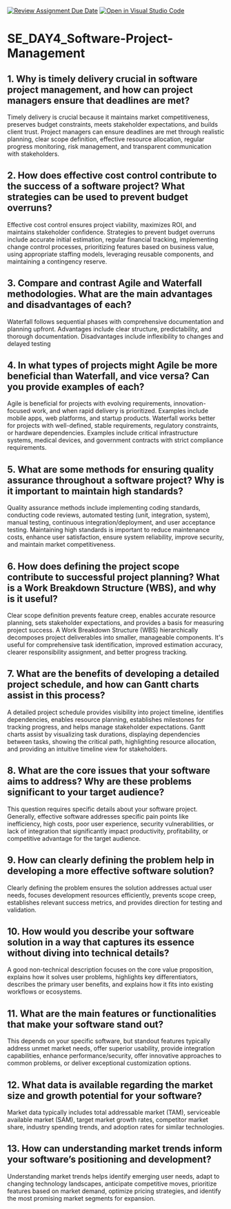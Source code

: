 [![Review Assignment Due Date](https://classroom.github.com/assets/deadline-readme-button-22041afd0340ce965d47ae6ef1cefeee28c7c493a6346c4f15d667ab976d596c.svg)](https://classroom.github.com/a/9pw6JKcu)
[![Open in Visual Studio Code](https://classroom.github.com/assets/open-in-vscode-2e0aaae1b6195c2367325f4f02e2d04e9abb55f0b24a779b69b11b9e10269abc.svg)](https://classroom.github.com/online_ide?assignment_repo_id=18435351&assignment_repo_type=AssignmentRepo)
# SE_DAY4_Software-Project-Management
## 1. Why is timely delivery crucial in software project management, and how can project managers ensure that deadlines are met?

Timely delivery is crucial because it maintains market competitiveness, preserves budget constraints, meets stakeholder expectations, and builds client trust. Project managers can ensure deadlines are met through realistic planning, clear scope definition, effective resource allocation, regular progress monitoring, risk management, and transparent communication with stakeholders.

## 2. How does effective cost control contribute to the success of a software project? What strategies can be used to prevent budget overruns?
Effective cost control ensures project viability, maximizes ROI, and maintains stakeholder confidence. Strategies to prevent budget overruns include accurate initial estimation, regular financial tracking, implementing change control processes, prioritizing features based on business value, using appropriate staffing models, leveraging reusable components, and maintaining a contingency reserve.

## 3. Compare and contrast Agile and Waterfall methodologies. What are the main advantages and disadvantages of each?
Waterfall follows sequential phases with comprehensive documentation and planning upfront. Advantages include clear structure, predictability, and thorough documentation. Disadvantages include inflexibility to changes and delayed testing

## 4. In what types of projects might Agile be more beneficial than Waterfall, and vice versa? Can you provide examples of each?

Agile is beneficial for projects with evolving requirements, innovation-focused work, and when rapid delivery is prioritized. Examples include mobile apps, web platforms, and startup products.
Waterfall works better for projects with well-defined, stable requirements, regulatory constraints, or hardware dependencies. Examples include critical infrastructure systems, medical devices, and government contracts with strict compliance requirements.

## 5. What are some methods for ensuring quality assurance throughout a software project? Why is it important to maintain high standards?

Quality assurance methods include implementing coding standards, conducting code reviews, automated testing (unit, integration, system), manual testing, continuous integration/deployment, and user acceptance testing.
Maintaining high standards is important to reduce maintenance costs, enhance user satisfaction, ensure system reliability, improve security, and maintain market competitiveness.

## 6. How does defining the project scope contribute to successful project planning? What is a Work Breakdown Structure (WBS), and why is it useful?

Clear scope definition prevents feature creep, enables accurate resource planning, sets stakeholder expectations, and provides a basis for measuring project success.
A Work Breakdown Structure (WBS) hierarchically decomposes project deliverables into smaller, manageable components. It's useful for comprehensive task identification, improved estimation accuracy, clearer responsibility assignment, and better progress tracking.

## 7. What are the benefits of developing a detailed project schedule, and how can Gantt charts assist in this process?

A detailed project schedule provides visibility into project timeline, identifies dependencies, enables resource planning, establishes milestones for tracking progress, and helps manage stakeholder expectations.
Gantt charts assist by visualizing task durations, displaying dependencies between tasks, showing the critical path, highlighting resource allocation, and providing an intuitive timeline view for stakeholders.

## 8. What are the core issues that your software aims to address? Why are these problems significant to your target audience?

This question requires specific details about your software project. Generally, effective software addresses specific pain points like inefficiency, high costs, poor user experience, security vulnerabilities, or lack of integration that significantly impact productivity, profitability, or competitive advantage for the target audience.

## 9. How can clearly defining the problem help in developing a more effective software solution?

Clearly defining the problem ensures the solution addresses actual user needs, focuses development resources efficiently, prevents scope creep, establishes relevant success metrics, and provides direction for testing and validation.

## 10. How would you describe your software solution in a way that captures its essence without diving into technical details?

A good non-technical description focuses on the core value proposition, explains how it solves user problems, highlights key differentiators, describes the primary user benefits, and explains how it fits into existing workflows or ecosystems.

## 11. What are the main features or functionalities that make your software stand out?

This depends on your specific software, but standout features typically address unmet market needs, offer superior usability, provide integration capabilities, enhance performance/security, offer innovative approaches to common problems, or deliver exceptional customization options.

## 12. What data is available regarding the market size and growth potential for your software?

Market data typically includes total addressable market (TAM), serviceable available market (SAM), target market growth rates, competitor market share, industry spending trends, and adoption rates for similar technologies.

## 13. How can understanding market trends inform your software’s positioning and development?

Understanding market trends helps identify emerging user needs, adapt to changing technology landscapes, anticipate competitive moves, prioritize features based on market demand, optimize pricing strategies, and identify the most promising market segments for expansion.
